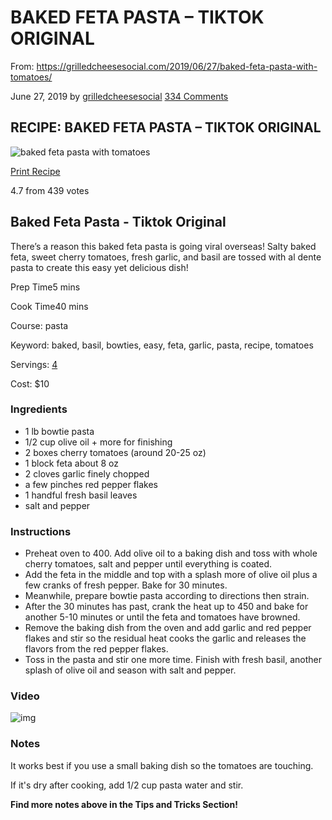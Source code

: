 # BAKED FETA PASTA – TIKTOK ORIGINAL

From: https://grilledcheesesocial.com/2019/06/27/baked-feta-pasta-with-tomatoes/

June 27, 2019 by [grilledcheesesocial](https://grilledcheesesocial.com/author/grilledcheesesocial/) [334 Comments](https://grilledcheesesocial.com/2019/06/27/baked-feta-pasta-with-tomatoes/#comments)

## RECIPE: BAKED FETA PASTA – TIKTOK ORIGINAL

![baked feta pasta with tomatoes](https://grilledcheesesocial.com/wp-content/uploads/2019/06/baked-feta-pasta-tomatoes-grilled-cheese-social-6-150x150.jpg)

[ Print Recipe](https://grilledcheesesocial.com/wprm_print/recipe/5883)



4.7 from 439 votes

## Baked Feta Pasta - Tiktok Original

There’s a reason this baked feta pasta is going viral overseas! Salty baked feta, sweet cherry tomatoes, fresh garlic, and basil are tossed with al dente pasta to create this easy yet delicious dish!

Prep Time5 mins

Cook Time40 mins

Course: pasta

Keyword: baked, basil, bowties, easy, feta, garlic, pasta, recipe, tomatoes

 

Servings: [4](https://grilledcheesesocial.com/2019/06/27/baked-feta-pasta-with-tomatoes/#)

 

Cost: $10

### Ingredients

- 1 lb bowtie pasta
- 1/2 cup olive oil + more for finishing
- 2 boxes cherry tomatoes (around 20-25 oz)
- 1 block feta about 8 oz
- 2 cloves garlic finely chopped
- a few pinches red pepper flakes
- 1 handful fresh basil leaves
- salt and pepper

### Instructions

- Preheat oven to 400. Add olive oil to a baking dish and toss with whole cherry tomatoes, salt and pepper until everything is coated.
- Add the feta in the middle and top with a splash more of olive oil plus a few cranks of fresh pepper. Bake for 30 minutes.
- Meanwhile, prepare bowtie pasta according to directions then strain.
- After the 30 minutes has past, crank the heat up to 450 and bake for another 5-10 minutes or until the feta and tomatoes have browned.
- Remove the baking dish from the oven and add garlic and red pepper flakes and stir so the residual heat cooks the garlic and releases the flavors from the red pepper flakes.
- Toss in the pasta and stir one more time. Finish with fresh basil, another splash of olive oil and season with salt and pepper.

### Video

![img](https://i.ytimg.com/vi/mqa6ji-MZQA/hqdefault.jpg)

### Notes

It works best if you use a small baking dish so the tomatoes are touching.

If it's dry after cooking, add 1/2 cup pasta water and stir. 

**Find more notes above in the Tips and Tricks Section!**

 